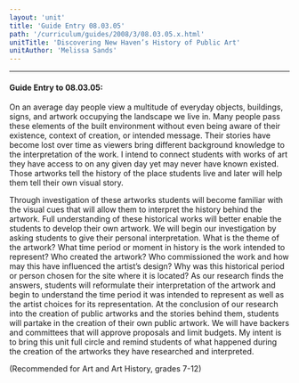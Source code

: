 ```yaml
---
layout: 'unit'
title: 'Guide Entry 08.03.05'
path: '/curriculum/guides/2008/3/08.03.05.x.html'
unitTitle: 'Discovering New Haven’s History of Public Art'
unitAuthor: 'Melissa Sands'
---
```


<body>
<hr/>
 <h4>
  Guide Entry to 08.03.05:
 </h4>
 <p>
  On an average day people view a multitude of everyday objects, buildings, signs, and artwork occupying the landscape we live in. Many people pass these elements of the built environment without even being aware of their existence, context of creation, or intended message. Their stories have become lost over time as viewers bring different background knowledge to the interpretation of the work. I intend to connect students with works of art they have access to on any given day yet may never have known existed. Those artworks tell the history of the place students live and later will help them tell their own visual story.
 </p>
<p>
  Through investigation of these artworks students will become familiar with the visual cues that will allow them to interpret the history behind the artwork. Full understanding of these historical works will better enable the students to develop their own artwork. We will begin our investigation by asking students to give their personal interpretation. What is the theme of the artwork? What time period or moment in history is the work intended to represent? Who created the artwork? Who commissioned the work and how may this have influenced the artist’s design? Why was this historical period or person chosen for the site where it is located? As our research finds the answers, students will reformulate their interpretation of the artwork and begin to understand the time period it was intended to represent as well as the artist choices for its representation. At the conclusion of our research into the creation of public artworks and the stories behind them, students will partake in the creation of their own public artwork. We will have backers and committees that will approve proposals and limit budgets. My intent is to bring this unit full circle and remind students of what happened during the creation of the artworks they have researched and interpreted.
 </p>
<p>
  (Recommended for
  <b>
  </b>
  Art and Art History, grades 7-12)
  <b>
  </b>
 </p>

</body>
